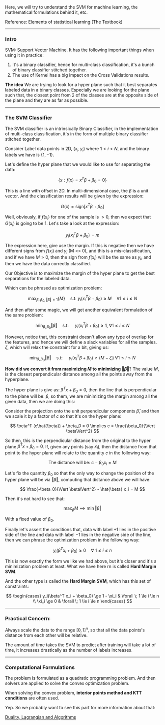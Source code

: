 Here, we will try to understand the SVM for machine learning, the mathematical formulations behind it, etc. 

Reference: Elements of statistical learning (The Textbook)

---
### Intro
SVM: Support Vector Machine. It has the following important things when using it in practice: 

1. It's a binary classifier, hence for multi-class classification, it's a bunch of binary classifier stitched together. 
2. The use of Kernel has a big impact on the Cross Validations results.

**The idea** 
We are trying to look for a hyper plane such that it best separates labeled data in a binary classes. Especially we are looking for the plane such that, the closest point from 2 of the classes are at the opposite side of the plane and they are as far as possible. 


---
### **The SVM Classifier**

The SVM classifier is an intrinsically Binary Classifier, in the implementation of multi-class classification, it's in the form of multiple binary classifier stitched together. 

Consider Label data points in 2D, $(x_i, y_i)$ where $1 < i < N$, and the binary labels we have is $\{1, -1\}$. 

Let's define the hyper plane that we would like to use for separating the data: 

$$
\{x: f(x) = x^T\beta + \beta_0 = 0\}
$$

This is a line with offset in 2D. In multi-dimensional case, the $\beta$ is a unit vector. And the classification results will be given by the expression: 

$$
G(x) = \text{sign} [x^T\beta + \beta_0]
$$

Well, obviously, if $f(x_i)$ for one of the sample is $>0$, then we expect that $G(x_i)$ is going to be $1$. Let's take a look at the expression:  

$$
y_i(x_i^T\beta + \beta_0) = m
$$

The expression here, give use the margin. If this is negative then we have different signs from $f(x_i)$ and $y_i$ (M <> 0), and this is a mis-classification, and if we have $M > 0$, then the sign from $f(x_i)$ will be the same as $y_i$, and then we have the data correctly classified. 

Our Objective is to maximize the margin of the hyper plane to get the best separations for the labeled data. 

Which can be phrased as optimization problem: 

$$
\max_{\beta, \beta_0, \left\Vert
     \beta
\right\Vert = 1}\left\lbrace
    M
\right\rbrace \quad \text{s.t: } y_i(x_i^T\beta + \beta_0) \ge M \quad \forall 1 \le i\le N
$$

And then after some magic, we will get another equivalent formulation of the same problem: 

$$
\min_{\beta, \beta_0} \left\Vert
     \beta
\right\Vert \quad \text{s.t: }\quad y_i(x_i^T\beta + \beta_0) \ge 1, \;\forall 1 \le i \le N
$$

However, notice that, this constraint doesn't allow any type of overlap for the features, and hence we will define a slack variables for all the samples. $\zeta$, which will relax the constraint for a bit, giving us: 

$$
\min_{\beta, \beta_0} \left\Vert
     \beta
\right\Vert \quad \text{s.t: } \quad y_i(x_i^T\beta + \beta_0)\ge (M - \zeta_i) \;\forall 1 \le i \le N
$$

**How did we convert it from maximizing $M$ to minimizing $\Vert\beta\Vert$**? The value $M$, is the closest perpendicular distance among all the points away from the hyperplane. 

The hyper plane is give as: $\beta^Tx + \beta_0 = 0$, then the line that is perpendicular to the plane will be: $\beta$, so them, we are minimizing the margin among all the given data, then we are doing this: 

Consider the projection onto the unit perpendicular components $\hat{\beta}$, and then we scale it by a factor of $c$ so that it's on the hyper plane: 

$$
\beta^T (c\hat{\beta}) + \beta_0 = 0 \implies c = \frac{\beta_0}{\Vert \beta\Vert^2}
$$

So then, this is the perpendicular distance from the original to the hyper plane $\beta^Tx + \beta_0 = 0$. If, given any points (say $x_i$), then the distance from that point to the hyper plane will relate to the quantity $c$ in the following way: 

$$
\text{The distance will be: } c - \beta_0 x_i = M
$$

Let's fix the quantity $\beta_0$ so that the only way to change the position of the hyper plane will be via $\Vert \beta\Vert$, computing that distance above we will have: 

$$
\frac{-\beta_0}{\Vert \beta\Vert^2} - \hat{\beta} x_i = M
$$

Then it's not hard to see that: 

$$
\max_\beta{M} \implies \min \Vert \beta\Vert
$$

With a fixed value of $\beta_0$. 

Finally let's assert the conditions that, data with label $+1$ lies in the positive side of the line and data with label $-1$ lies in the negative side of the line, then we can phrase the optimization problem in the following way: 

$$
y_i(\beta^Tx_i + \beta_0) \ge 0 \quad \forall\; 1 \le i \le n
$$

This is now exactly the form we like we had above, but it's closer and it's a minimization problem at least. What we have here rn is called **Hard Margin SVM**. 

And the other type is called the **Hard Margin SVM**, which has this set of constraints: 

$$
\begin{cases}
     y_i(\beta^T x_i + \beta_0) \ge 1 - \xi_i & \forall \; 1 \le i \le n
     \\
     \xi_i \ge 0 & \forall \; 1 \le i \le n
\end{cases}
$$

---
### **Practical Concern**: 
Always scale the data to the range $[0, 1]^n$, so that all the data points's distance from each other will be relative. 

The amount of time takes the SVM to predict after training will take a lot of time, it increases drastically as the number of labels increases. 


---
### **Computational Formulations**

The problem is formulated as a quadratic programming problem. And then solvers are applied to solve the convex optimization problem. 

When solving the convex problem, **interior points method and KTT conditions** are often used. 

Yep. So we probably want to see this part for more information about that: 

[Duality, Lagrangian and Algorithms](../AMATH%20515%20Optimization%20Fundamentals/Duality/Duality,%20Lagrangian%20and%20Algorithms.md)

